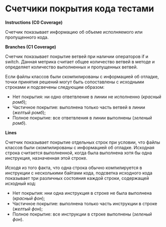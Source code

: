 # Счетчики покрытия кода тестами

**Instructions (C0 Coverage)**

Счетчик показывает информацию об объеме исполняемого или пропущенного кода.

**Branches (C1 Coverage)**

Счетчик показывает покрытие ветвей при наличии операторов if и switch. Данная метрика считает общее количество ветвей в методе и определяет количество выполненных и пропущенных ветвей.

Если файлы классов были скомпилированы с информацией об отладке, точки принятия решений могут быть сопоставлены с исходными строками и подсвечены следующим образом:

* Нет покрытия: ни одно ответвление в линии не исполненно (*красный ромб*);
* Частичное покрытие: выполнена только часть ветвей в линии (*желтый ромб*);
* Полное покрытие: все ответвления в линии выполнены (*зеленый ромб*).

**Lines**

Счетчик показывает покрытие отдельных строк при условии, что файлы классов были скомпилированы с информацией об отладке. Исходная строка считается выполненной, когда была выполнена хотя бы одна инструкция, назначенная этой строке.

Исходя из того факта, что одна строка обычно компилируется в инструкции с несколькими байтами кода, подсветка исходного кода показывает три различных состояния каждой строки, содержащей исходный код:

* Нет покрытия: нни одна инструкция в строке не была выполнена (*красный фон*);
* Частичное покрытие: выполнена только часть инструкции в строке (*желтый фон*);
* Полное покрытие: все инструкции в строке выполнены (*зеленый фон*).